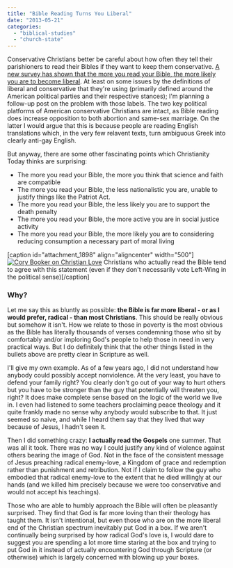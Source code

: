 ```yaml
---
title: "Bible Reading Turns You Liberal"
date: "2013-05-21"
categories: 
  - "biblical-studies"
  - "church-state"
---
```


Conservative Christians better be careful about how often they tell their parishioners to read their Bibles if they want to keep them conservative. [A new survey has shown that the more you read your Bible, the more likely you are to become liberal](http://www.christianitytoday.com/ct/2011/october/survey-bible-reading-liberal.html "Christianity Today - Survey Shows Bible Reading Makes You Liberal"). At least on some issues by the definitions of liberal and conservative that they're using (primarily defined around the American political parties and their respective stances); I'm planning a follow-up post on the problem with those labels. The two key political platforms of American conservative Christians are intact, as Bible reading does increase opposition to both abortion and same-sex marriage. On the latter I would argue that this is because people are reading English translations which, in the very few relavent texts, turn ambiguous Greek into clearly anti-gay English.

But anyway, there are some other fascinating points which Christianity Today thinks are surprising:

- The more you read your Bible, the more you think that science and faith are compatible
- The more you read your Bible, the less nationalistic you are, unable to justify things like the Patriot Act.
- The more you read your Bible, the less likely you are to support the death penalty
- The more you read your Bible, the more active you are in social justice activity
- The more you read your Bible, the more likely you are to considering reducing consumption a necessary part of moral living

\[caption id="attachment\_1898" align="aligncenter" width="500"\][![Cory Booker on Christian Love](images/Cory-Booker-on-Christian-Love.jpg)](http://www.anabaptistredux.com/wp-content/uploads/2013/05/Cory-Booker-on-Christian-Love.jpg) Christians who actually read the Bible tend to agree with this statement (even if they don't necessarily vote Left-Wing in the political sense)\[/caption\]

### Why?

Let me say this as bluntly as possible: **the Bible is far more liberal - or as I would prefer, radical - than most Christians**. This should be really obvious but somehow it isn't. How we relate to those in poverty is the most obvious as the Bible has literally thousands of verses condemning those who sit by comfortably and/or imploring God's people to help those in need in very practical ways. But I do definitely think that the other things listed in the bullets above are pretty clear in Scripture as well.

I'll give my own example. As of a few years ago, I did not understand how anybody could possibly accept nonviolence. At the very least, you have to defend your family right? You clearly don't go out of your way to hurt others but you have to be stronger than the guy that potentially will threaten you, right? It does make complete sense based on the logic of the world we live in. I even had listened to some teachers proclaiming peace theology and it quite frankly made no sense why anybody would subscribe to that. It just seemed so naive, and while I heard them say that they lived that way because of Jesus, I hadn't seen it.

Then I did something crazy: **I actually read the Gospels** one summer. That was all it took. There was no way I could justify any kind of violence against others bearing the image of God. Not in the face of the consistent message of Jesus preaching radical enemy-love, a Kingdom of grace and redemption rather than punishment and retribution. Not if I claim to follow the guy who embodied that radical enemy-love to the extent that he died willingly at our hands (and we killed him precisely because we were too conservative and would not accept his teachings).

Those who are able to humbly approach the Bible will often be pleasantly surprised. They find that God is far more loving than their theology has taught them. It isn't intentional, but even those who are on the more liberal end of the Christian spectrum inevitably put God in a box. If we aren't continually being surprised by how radical God's love is, I would dare to suggest you are spending a lot more time staring at the box and trying to put God in it instead of actually encountering God through Scripture (or otherwise) which is largely concerned with blowing up your boxes.
